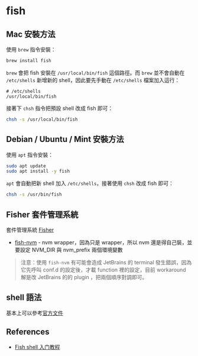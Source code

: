 # fish

## Mac 安裝方法

使用 `brew` 指令安裝：

```bash
brew install fish
```

`brew` 會把 fish 安裝在 `/usr/local/bin/fish` 這個路徑。而 `brew` 並不會自動在 `/etc/shells` 新增新的 shell，因此要先手動在 `/etc/shells` 檔案加入這行：

```
# /etc/shells
/usr/local/bin/fish
```

接著下 `chsh` 指令把預設 shell 改成 fish 即可：

```bash
chsh -s /usr/local/bin/fish
```

## Debian / Ubuntu / Mint 安裝方法

使用 `apt` 指令安裝：

```bash
sudo apt update
sudo apt install -y fish
```

`apt` 會自動把新 shell 加入 `/etc/shells`，接著使用 `chsh` 改成 fish 即可： 

```bash
chsh -s /usr/bin/fish
```

## Fisher 套件管理系統

套件管理系統 [Fisher](https://github.com/jorgebucaran/fisher)

* [fish-nvm](https://github.com/FabioAntunes/fish-nvm) - nvm wrapper，因為只是 wrapper，所以 nvm 還是得自己裝，並要設定 NVM_DIR 與 nvm_prefix 兩個環境變數

> 注意：使用 `fish-nvm` 有可能會造成 JetBrains 的 terminal 發生錯誤，因為它先呼叫 conf.d 的設定後，才載 function 裡的設定，目前 workaround 解是改 JetBrains 的的 plugin ，把兩個順序對調即可。

## shell 語法

基本上可以參考[官方文件](https://fishshell.com/docs/current/tutorial.html#tut_conditionals)

## References

* [Fish shell 入门教程](http://www.ruanyifeng.com/blog/2017/05/fish_shell.html)
